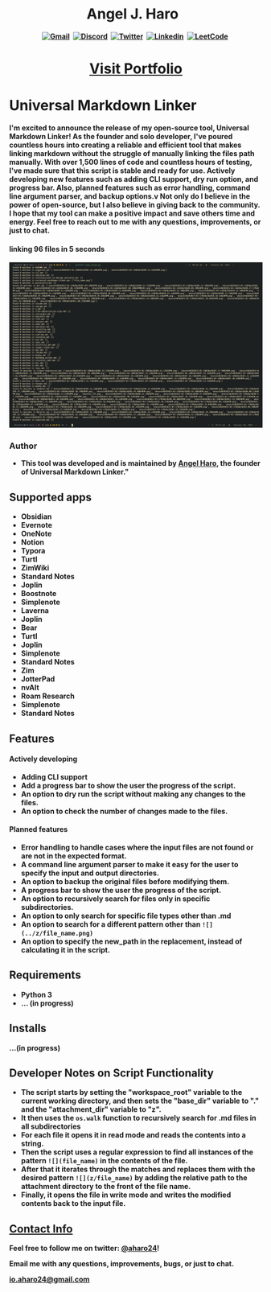 <h1 align="center"><b> Angel J. Haro 
<img src="https://docs.google.com/uc?export=download&id=1JqFc6WL-cTtJBQgW9tusQAZhQ3H9hGae" alt="" height="25" >
<img src="https://docs.google.com/uc?export=download&id=1HsBpakQVutfOmxBcPbGpKdo_oGEoKJZT" alt="" height="35" >
</h1>

<!-- START  -->
<div align="center">
<a href="https://aharoj.io"><img src="https://img.shields.io/badge/website-000000?style=for-the-badge&logo=Portfolio&logoColor=white" alt="Gmail" /></a>&nbsp;
<a href="https://discord.gg/HDDQ6pUMHt"><img src="https://img.shields.io/badge/Discord-7289DA?style=for-the-badge&logo=discord&logoColor=white" alt="Discord" /></a>&nbsp;
<a href="https://twitter.com/aharoJ"><img src="https://img.shields.io/badge/Twitter-1DA1F2?style=for-the-badge&logo=twitter&logoColor=white" alt="Twitter" /></a>&nbsp;
<a href="https://www.linkedin.com/in/aharoJ/"><img src="https://img.shields.io/badge/LinkedIn-0077B5?style=for-the-badge&logo=linkedin&logoColor=white" alt="Linkedin" /></a>&nbsp;
<a href="https://leetcode.com/aharoJ/"><img src="https://img.shields.io/badge/-LeetCode-FFA116?style=for-the-badge&logo=LeetCode&logoColor=black" alt="LeetCode" /></a>&nbsp;
<br/>
</div>  
<!-- END -->

<h1 align="center"> <a href=https://aharoj.io> Visit Portfolio </a> </h1>




# Universal Markdown Linker
I'm excited to announce the release of my open-source tool, Universal Markdown Linker! As the founder and solo developer, I've poured countless hours into creating a reliable and efficient tool that makes linking markdown without the struggle of manually linking the files path manually. With over 1,500 lines of code and countless hours of testing, I've made sure that this script is stable and ready for use. Actively developing new features such as adding CLI support, dry run option, and progress bar. Also, planned features such as error handling, command line argument parser, and backup options.v Not only do I believe in the power of open-source, but I also believe in giving back to the community. I hope that my tool can make a positive impact and save others time and energy. Feel free to reach out to me with any questions, improvements, or just to chat.

#### linking 96 files in 5 seconds
![](z/aharo24%202023-01-20%20at%2010.23.42%20PM.png)
### Author
-  This tool was developed and is maintained by [Angel Haro](https://www.linkedin.com/in/aharo24/), the founder of Universal Markdown Linker."

## Supported apps

-   Obsidian
-   Evernote
-   OneNote
-   Notion
-   Typora
-   Turtl
-   ZimWiki
-   Standard Notes
-   Joplin
-   Boostnote
-   Simplenote
-   Laverna
-   Joplin
-   Bear
-   Turtl
-   Joplin
-   Simplenote
-   Standard Notes
-   Zim
-   JotterPad
-   nvAlt
-   Roam Research
-   Simplenote
-   Standard Notes


## Features
#### Actively developing
-   Adding CLI support
-   Add a progress bar to show the user the progress of the script.
-   An option to dry run the script without making any changes to the files.
-   An option to check the number of changes made to the files.


#### Planned features 
-   Error handling to handle cases where the input files are not found or are not in the expected format.
-   A command line argument parser to make it easy for the user to specify the input and output directories.
-   An option to backup the original files before modifying them.
-   A progress bar to show the user the progress of the script.
-   An option to recursively search for files only in specific subdirectories.
-   An option to only search for specific file types other than .md
-   An option to search for a different pattern other than `![](../z/file_name.png)`
-   An option to specify the new_path in the replacement, instead of calculating it in the script.








## Requirements
-   Python 3
-  ... (in progress)

## Installs
...(in progress)



## Developer Notes on Script Functionality

-   The script starts by setting the "workspace_root" variable to the current working directory, and then sets the "base_dir" variable to "." and the "attachment_dir" variable to "z".
-   It then uses the `os.walk` function to recursively search for .md files in all subdirectories
-   For each file it opens it in read mode and reads the contents into a string.
-   Then the script uses a regular expression to find all instances of the pattern `![](file_name)` in the contents of the file.
-   After that it iterates through the matches and replaces them with the desired pattern `![](z/file_name)` by adding the relative path to the attachment directory to the front of the file name.
-   Finally, it opens the file in write mode and writes the modified contents back to the input file.



## [Contact Info](https://github.com/aharo24/opensource)

Feel free to follow me on twitter: [@aharo24](https://www.twitter.com/aharo24)!

Email me with any questions, improvements, bugs, or just to chat.

io.aharo24@gmail.com










